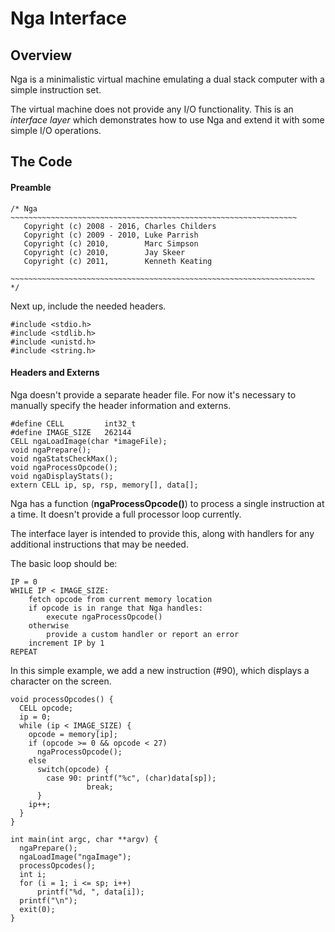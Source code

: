 # Nga Interface

## Overview

Nga is a minimalistic virtual machine emulating a dual stack computer with
a simple instruction set.

The virtual machine does not provide any I/O functionality. This is an
*interface layer* which demonstrates how to use Nga and extend it with some
simple I/O operations.

## The Code

#### Preamble

````
/* Nga ~~~~~~~~~~~~~~~~~~~~~~~~~~~~~~~~~~~~~~~~~~~~~~~~~~~~~~~~~~~~~~~~
   Copyright (c) 2008 - 2016, Charles Childers
   Copyright (c) 2009 - 2010, Luke Parrish
   Copyright (c) 2010,        Marc Simpson
   Copyright (c) 2010,        Jay Skeer
   Copyright (c) 2011,        Kenneth Keating
   ~~~~~~~~~~~~~~~~~~~~~~~~~~~~~~~~~~~~~~~~~~~~~~~~~~~~~~~~~~~~~~~~~~~~ */
````

Next up, include the needed headers.

````
#include <stdio.h>
#include <stdlib.h>
#include <unistd.h>
#include <string.h>
````

#### Headers and Externs

Nga doesn't provide a separate header file. For now it's necessary to manually
specify the header information and externs.

````
#define CELL         int32_t
#define IMAGE_SIZE   262144
CELL ngaLoadImage(char *imageFile);
void ngaPrepare();
void ngaStatsCheckMax();
void ngaProcessOpcode();
void ngaDisplayStats();
extern CELL ip, sp, rsp, memory[], data[];
````

Nga has a function (**ngaProcessOpcode()**) to process a single instruction at
a time. It doesn't provide a full processor loop currently.

The interface layer is intended to provide this, along with handlers for any
additional instructions that may be needed.

The basic loop should be:

    IP = 0
    WHILE IP < IMAGE_SIZE:
        fetch opcode from current memory location
        if opcode is in range that Nga handles:
            execute ngaProcessOpcode()
        otherwise
            provide a custom handler or report an error
        increment IP by 1
    REPEAT

In this simple example, we add a new instruction (#90), which displays a
character on the screen.

````
void processOpcodes() {
  CELL opcode;
  ip = 0;
  while (ip < IMAGE_SIZE) {
    opcode = memory[ip];
    if (opcode >= 0 && opcode < 27)
      ngaProcessOpcode();
    else
      switch(opcode) {
        case 90: printf("%c", (char)data[sp]);
                 break;
      }
    ip++;
  }
}
````

````
int main(int argc, char **argv) {
  ngaPrepare();
  ngaLoadImage("ngaImage");
  processOpcodes();
  int i;
  for (i = 1; i <= sp; i++)
      printf("%d, ", data[i]);
  printf("\n");
  exit(0);
}
````
